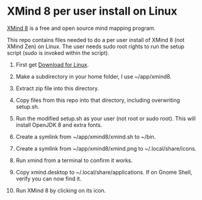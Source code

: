 # XMind 8 per user install on Linux
[XMind 8](https://www.xmind.net/xmind8-pro) is a free and open source mind mapping program.

This repo contains files needed to do a per user install of XMind 8 (not XMind Zen) on Linux. The user needs sudo root rights to run the setup script (sudo is invoked within the script).

1. First get [Download for Linux](https://www.xmind.net/download/xmind8).

2. Make a subdirectory in your home folder, I use ~/app/xmind8.

3. Extract zip file into this directory.

4. Copy files from this repo into that directory, including overwriting setup.sh.

5. Run the modified setup.sh as your user (not root or sudo root). This will install OpenJDK 8 and extra fonts.

6. Create a symlink from ~/app/xmind8/xmind.sh to ~/bin.

7. Create a symlink from ~/app/xmind8/xmind.png to ~/.local/share/icons.

8. Run xmind from a terminal to confirm it works.

9. Copy xmind.desktop to ~/.local/share/applications. If on Gnome Shell, verify you can now find it.

10. Run XMind 8 by clicking on its icon.

